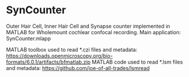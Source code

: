 # SynCounter

Outer Hair Cell, Inner Hair Cell and Synapse counter implemented in MATLAB for Wholemount cochlear confocal recording. 
Main application: SynCounter.mlapp

MATLAB toolbox used to read *.czi files and metadata: https://downloads.openmicroscopy.org/bio-formats/6.0.1/artifacts/bfmatlab.zip
MATLAB code used to read *.lsm files and metadata: https://github.com/joe-of-all-trades/lsmread
